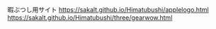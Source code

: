 暇ぶつし用サイト
https://sakalt.github.io/Himatubushi/applelogo.html
https://sakalt.github.io/Himatubushi/three/gearwow.html
